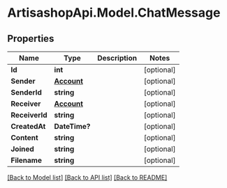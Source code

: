 # ArtisashopApi.Model.ChatMessage

## Properties

Name | Type | Description | Notes
------------ | ------------- | ------------- | -------------
**Id** | **int** |  | [optional] 
**Sender** | [**Account**](Account.md) |  | [optional] 
**SenderId** | **string** |  | [optional] 
**Receiver** | [**Account**](Account.md) |  | [optional] 
**ReceiverId** | **string** |  | [optional] 
**CreatedAt** | **DateTime?** |  | [optional] 
**Content** | **string** |  | [optional] 
**Joined** | **string** |  | [optional] 
**Filename** | **string** |  | [optional] 

[[Back to Model list]](../README.md#documentation-for-models) [[Back to API list]](../README.md#documentation-for-api-endpoints) [[Back to README]](../README.md)

